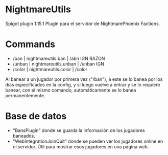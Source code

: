 # NightmareUtils
Spigot plugin 1.15.1
Plugin para el servidor de NightmarePhoenix Factions.

# Commands
 - /ban | nightmareutils.ban | /abn IGN RAZON
 - /unban | nightmareutils.unban | /unban IGN
 - /color | nightmareutils.color | /color
 
 Al banear a un jugador por primera vez ("/ban"), a este se lo banea por los días especificados en la config, y si luego vuelve a entrar y se lo requiere banear, con el mismo comando, automáticamente se lo banea permanentemente.
 
# Base de datos
- "BansPlugin" donde se guarda la información de los jugadores baneados.
- "WebIntegrationJoinQuit" donde se pueden ver los jugadores online en el servidor. Útil para mostrar esos jugadores en una página web.
